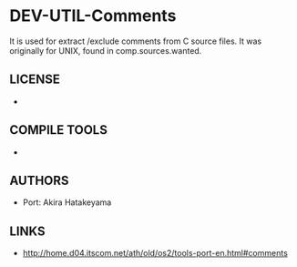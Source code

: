 # DEV-UTIL-Comments
It is used for extract /exclude comments from C source files. It was originally for UNIX, found in comp.sources.wanted. 

## LICENSE
* 

## COMPILE TOOLS
* 
 
## AUTHORS
* Port: Akira Hatakeyama

## LINKS
* http://home.d04.itscom.net/ath/old/os2/tools-port-en.html#comments

